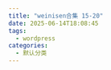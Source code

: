 ```yaml
---
title: "weinisen合集 15-20"
date: 2025-06-14T18:08:45
tags:
  - wordpress
categories:
  - 默认分类
---
```




